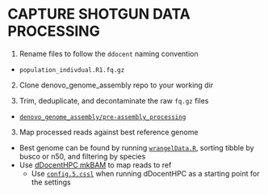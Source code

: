 # CAPTURE SHOTGUN DATA PROCESSING


1. Rename files to follow the `ddocent` naming convention
  * `population_indivdual.R1.fq.gz`

2. Clone denovo_genome_assembly repo to your working dir
  
2. Trim, deduplicate, and decontaminate the raw `fq.gz` files
  * [`denovo_genome_assembly/pre-assembly_processing`](https://github.com/philippinespire/denovo_genome_assembly/tree/main/pre-assembly_processing)

3. Map processed reads against best reference genome
  * Best genome can be found by running [`wrangelData.R`](https://github.com/philippinespire/denovo_genome_assembly/tree/main/compare_assemblers), sorting tibble by busco or n50, and filtering by species 
  * Use [dDocentHPC mkBAM](https://github.com/cbirdlab/dDocentHPC) to map reads to ref
    * Use [`config.5.cssl`](https://github.com/cbirdlab/dDocentHPC/blob/master/configs/config.5.cssl) when running dDocentHPC as a starting point for the settings
